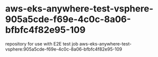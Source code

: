 # aws-eks-anywhere-test-vsphere-905a5cde-f69e-4c0c-8a06-bfbfc4f82e95-109
repository for use with E2E test job aws-eks-anywhere-test-vsphere:905a5cde-f69e-4c0c-8a06-bfbfc4f82e95-109
